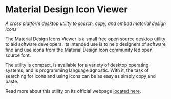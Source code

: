 # Material Design Icon Viewer
*A cross platform desktop utility to search, copy, and embed material design icons*

The Material Design Icons Viewer is a small free open source desktop utility to aid software developers. Its intended use is to help designers of software find and use icons from the Material Design Icon community led open source font.

The utility is compact, is available for a variety of desktop operating systems, and is programming language agnostic. With it, the task of searching for icons and using icons can be as easy as simply copy and paste.

Read more about this utility on its official webpage [located here](https://www.google.com).
